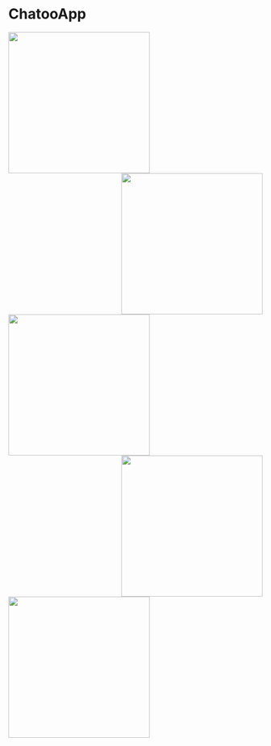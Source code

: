 # ChatooApp

<img src="https://user-images.githubusercontent.com/14795838/62095149-ccea2b00-b27f-11e9-8516-f350e14b7ccc.png" align="left" width="280">
<img src="https://user-images.githubusercontent.com/14795838/62095148-ccea2b00-b27f-11e9-8d23-dcf3306acff2.png" align="right" width="280">
<img src="https://user-images.githubusercontent.com/14795838/62176647-9d502700-b342-11e9-82a6-54e0e06affff.png" align="left" width="280">
<img src="https://user-images.githubusercontent.com/14795838/62176646-9d502700-b342-11e9-9958-b93683e3dd06.png" align="right" width="280">
<img src="https://user-images.githubusercontent.com/14795838/62176648-9de8bd80-b342-11e9-8983-26c2cf0598c7.png" align="left" width="280">


